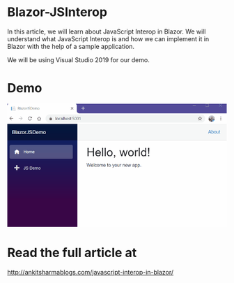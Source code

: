 # Blazor-JSInterop
In this article, we will learn about JavaScript Interop in Blazor. We will understand what JavaScript Interop is and how we can implement it in Blazor with the help of a sample application.

We will be using Visual Studio 2019 for our demo.

# Demo

![Alt Text](https://github.com/AnkitSharma-007/Blazor-JSInterop/blob/master/Output/BlazorJSInterop.gif)

# Read the full article at
http://ankitsharmablogs.com/javascript-interop-in-blazor/
